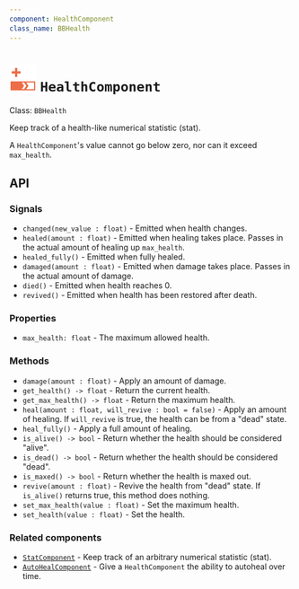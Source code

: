```yaml
---
component: HealthComponent
class_name: BBHealth
---
```


# <img src="../addons/bc-components/stat/health.svg" width="48" height="48"> `HealthComponent`

Class: `BBHealth`

Keep track of a health-like numerical statistic (stat).

A `HealthComponent`'s value cannot go below zero, nor can it exceed `max_health`.

## API

### Signals

- `changed(new_value : float)` - Emitted when health changes.
- `healed(amount : float)` - Emitted when healing takes place.  Passes in the actual amount of healing up `max_health`.
- `healed_fully()` - Emitted when fully healed.
- `damaged(amount : float)` - Emitted when damage takes place.  Passes in the actual amount of damage.
- `died()` - Emitted when health reaches 0.
- `revived()` - Emitted when health has been restored after death.

### Properties

- `max_health: float` - The maximum allowed health.

### Methods

- `damage(amount : float)` - Apply an amount of damage.
- `get_health() -> float` - Return the current health.
- `get_max_health() -> float` - Return the maximum health.
- `heal(amount : float, will_revive : bool = false)` - Apply an amount of healing.  If `will_revive` is true, the health can be from a "dead" state.
- `heal_fully()` - Apply a full amount of healing.
- `is_alive() -> bool` - Return whether the health should be considered "alive".
- `is_dead() -> bool` - Return whether the health should be considered "dead".
- `is_maxed() -> bool` - Return whether the health is maxed out.
- `revive(amount : float)` - Revive the health from "dead" state. If `is_alive()` returns true, this method does nothing.
- `set_max_health(value : float)` - Set the maximum health.
- `set_health(value : float)` - Set the health.

### Related components

- [`StatComponent`](stat.md) - Keep track of an arbitrary numerical statistic (stat).
- [`AutoHealComponent`](auto_heal.md) - Give a `HealthComponent` the ability to autoheal over time.

 
